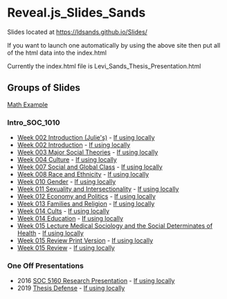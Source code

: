 # Reveal.js_Slides_Sands

Slides located at https://ldsands.github.io/Slides/

If you want to launch one automatically by using the above site then put all of the html data into the index.html

Currently the index.html file is Levi_Sands_Thesis_Presentation.html

## Groups of Slides

[Math Example](https://ldsands.github.io/Slides/test/examples/math.html)

### Intro_SOC_1010

- [Week 002 Introduction (Julie's)](https://ldsands.github.io/Slides/main_slides/intro_soc_1010/week_002_Julie.html) - [If using locally](main_slides/intro_soc_1010/week_002_Julie.html)
- [Week 002 Introduction](https://ldsands.github.io/Slides/main_slides/intro_soc_1010/week_002.html) - [If using locally](main_slides/intro_soc_1010/week_002.html)
- [Week 003 Major Social Theories](https://ldsands.github.io/Slides/main_slides/intro_soc_1010/week_003.html) - [If using locally](main_slides/intro_soc_1010/week_003.html)
- [Week 004 Culture](https://ldsands.github.io/Slides/main_slides/intro_soc_1010/week_004.html) - [If using locally](main_slides/intro_soc_1010/week_004.html)
- [Week 007 Social and Global Class](https://ldsands.github.io/Slides/main_slides/intro_soc_1010/week_007.html) - [If using locally](main_slides/intro_soc_1010/week_007.html)
- [Week 008 Race and Ethnicity](https://ldsands.github.io/Slides/main_slides/intro_soc_1010/week_008.html) - [If using locally](main_slides/intro_soc_1010/week_008.html)
- [Week 010 Gender](https://ldsands.github.io/Slides/main_slides/intro_soc_1010/week_010.html) - [If using locally](main_slides/intro_soc_1010/week_010.html)
- [Week 011 Sexuality and Intersectionality](https://ldsands.github.io/Slides/main_slides/intro_soc_1010/week_011.html) - [If using locally](main_slides/intro_soc_1010/week_011.html)
- [Week 012 Economy and Politics](https://ldsands.github.io/Slides/main_slides/intro_soc_1010/week_012.html) - [If using locally](main_slides/intro_soc_1010/week_012.html)
- [Week 013 Families and Religion](https://ldsands.github.io/Slides/main_slides/intro_soc_1010/week_013.html) - [If using locally](main_slides/intro_soc_1010/week_013.html)
- [Week 014 Cults](https://ldsands.github.io/Slides/main_slides/intro_soc_1010/Week_014_cults.html) - [If using locally](main_slides/intro_soc_1010/Week_014_cults.html)
- [Week 014 Education](https://ldsands.github.io/Slides/main_slides/intro_soc_1010/week_014.html) - [If using locally](main_slides/intro_soc_1010/week_014.html)
- [Week 015 Lecture Medical Sociology and the Social Determinates of Health](https://ldsands.github.io/Slides/main_slides/intro_soc_1010/week_015_lecture.html) - [If using locally](main_slides/intro_soc_1010/week_015_lecture.html)
- [Week 015 Review Print Version](https://ldsands.github.io/Slides/main_slides/intro_soc_1010/week_015_print_version.html) - [If using locally](main_slides/intro_soc_1010/week_015_print_version.html)
- [Week 015 Review](https://ldsands.github.io/Slides/main_slides/intro_soc_1010/week_015.html) - [If using locally](main_slides/intro_soc_1010/week_015.html)

### One Off Presentations

- 2016 [SOC 5160 Research Presentation](https://ldsands.github.io/Slides/main_slides/one_offs/Levi_Sands_5160_Res_Pres.html) - [If using locally](main_slides/one_offs/Levi_Sands_5160_Res_Pres.html)
- 2019 [Thesis Defense](https://ldsands.github.io/Slides/main_slides/one_offs/Levi_Sands_Thesis_Presentation.html) - [If using locally](main_slides/one_offs/Levi_Sands_Thesis_Presentation.html)
